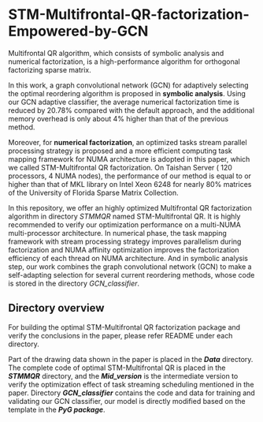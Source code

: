 # STM-Multifrontal-QR-factorization-Empowered-by-GCN

Multifrontal QR algorithm, which consists of symbolic analysis and numerical factorization, is a high-performance algorithm for orthogonal factorizing sparse matrix.

In this work, a graph convolutional network (GCN) for adaptively selecting the optimal reordering algorithm is proposed in **symbolic analysis**.
Using our GCN adaptive classifier, the average numerical factorization time is reduced by 20.78% compared with the default approach, and the additional memory overhead is only about 4% higher than that of the previous method.

Moreover, for **numerical factorization**, an optimized tasks stream parallel processing strategy is proposed and a more efficient computing task mapping framework for NUMA architecture is adopted in this paper, which we called STM-Multifrontal QR factorization.
On Taishan Server ( 120 processors, 4 NUMA nodes), the performance of our method is equal to or higher than that of MKL library on Intel Xeon 6248 for nearly 80% matrices of the University of Florida Sparse Matrix Collection.

In this repository, we offer an highly optimized Multifrontal QR factorization algorithm in directory *STMMQR* named STM-Multifrontal QR. It is highly recommended to verify our optimization performance on a multi-NUMA multi-processor architecture.
In numerical phase, the task mapping framework with stream processing strategy improves parallelism during factorization and NUMA affinity optimization improves the factorization efficiency of each thread on NUMA architecture.
And in symbolic analysis step, our work combines the graph convolutional network (GCN) to make a self-adapting selection for several current reordering methods, whose code is stored in the directory *GCN_classifier*.

## Directory overview
For building the optimal STM-Multifrontal QR factorization package and verify the conclusions in the paper, please refer README under each directory.

Part of the drawing data shown in the paper is placed in the ***Data*** directory.
The complete code of optimal STM-Multifrontal QR is placed in the ***STMMQR*** directory, and the ***Mid_version*** is the intermediate version to verify the optimization effect of task streaming scheduling mentioned in the paper.
Directory ***GCN_classifier*** contains the code and data for training and validating our GCN classifier, our model is directly modified based on the template in the ***PyG package***.
